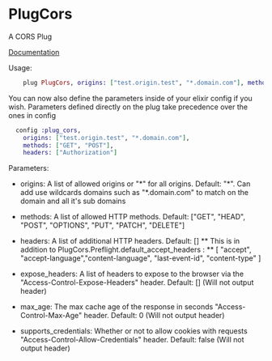PlugCors
========

A CORS Plug

[Documentation](http://hexdocs.pm/plug_cors/)

Usage:

```elixir
    plug PlugCors, origins: ["test.origin.test", "*.domain.com"], methods: ["GET", "POST"], headers: ["Authorization"]
```


You can now also define the parameters inside of your elixir config if you wish. Parameters defined directly on the plug take precedence over the ones in config

```elixir
  config :plug_cors,
    origins: ["test.origin.test", "*.domain.com"],
    methods: ["GET", "POST"],
    headers: ["Authorization"]
```

Parameters:

* origins: A list of allowed origins or "\*" for all origins. Default: "\*". Can add use wildcards domains such as "*.domain.com" to match on the domain and all it's sub domains

* methods: A list of allowed HTTP methods. Default: ["GET", "HEAD", "POST", "OPTIONS", "PUT", "PATCH", "DELETE"]

* headers: A list of additional HTTP headers. Default: []
** This is in addition to PlugCors.Preflight.default_accept_headers  :
** [ "accept", "accept-language","content-language", "last-event-id", "content-type" ]

* expose_headers: A list of headers to expose to the browser via the "Access-Control-Expose-Headers" header. Default: [] (Will not output header)

* max_age: The max cache age of the response in seconds "Access-Control-Max-Age" header. Default: 0 (Will not output header)

* supports_credentials: Whether or not to allow cookies with requests "Access-Control-Allow-Credentials" header. Default: false (Will not output header)



